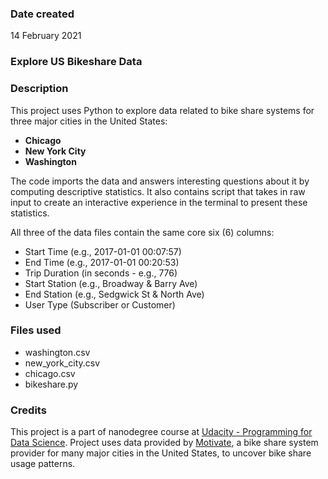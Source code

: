 ### Date created
14 February 2021


### Explore US Bikeshare Data

### Description
This project uses Python to explore data related to bike share systems for three major cities in the United States:
- **Chicago**
-  **New York City**
- **Washington**

The code imports the data and answers interesting questions about it by computing descriptive statistics. It also  contains script that takes in raw input to create an interactive experience in the terminal to present these statistics.

All three of the data files contain the same core six (6) columns:

- Start Time (e.g., 2017-01-01 00:07:57)
- End Time (e.g., 2017-01-01 00:20:53)
- Trip Duration (in seconds - e.g., 776)
- Start Station (e.g., Broadway & Barry Ave)
- End Station (e.g., Sedgwick St & North Ave)
- User Type (Subscriber or Customer)

### Files used
- washington.csv
- new_york_city.csv
- chicago.csv
- bikeshare.py

### Credits
This project is a part of nanodegree course at [Udacity - Programming for Data Science](https://www.udacity.com/course/programming-for-data-science-nanodegree--nd104).
Project uses data provided by [Motivate](https://www.motivateco.com/), a bike share system provider for many major cities in the United States, to uncover bike share usage patterns.
